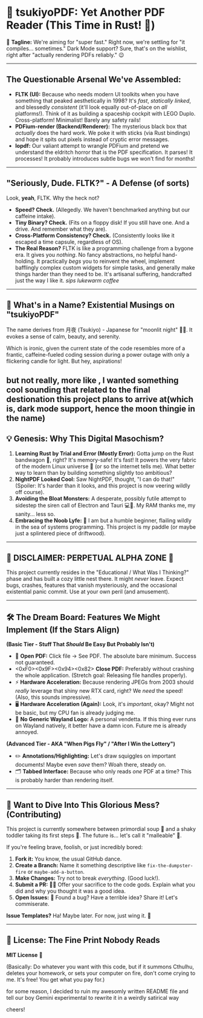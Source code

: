 # 🌙 tsukiyoPDF: Yet Another PDF Reader (This Time in Rust! 🦀)

🚀 **Tagline:** We're aiming for "super fast." Right now, we're settling for "it compiles... sometimes." Dark Mode support? Sure, that's on the wishlist, right after "actually rendering PDFs reliably." 😉

---

## The Questionable Arsenal We've Assembled:

*   **FLTK (UI):** Because who needs modern UI toolkits when you have something that peaked aesthetically in 1998? It's *fast*, *statically linked*, and blessedly *consistent* (it'll look equally out-of-place on *all* platforms!). Think of it as building a spaceship cockpit with LEGO Duplo. Cross-platform! Minimalist! Barely any safety rails!
*   **PDFium-render (Backend/Renderer):** The mysterious black box that *actually* does the hard work. We poke it with sticks (via Rust bindings) and hope it spits out pixels instead of cryptic error messages.
*   **lopdf:** Our valiant attempt to wrangle PDFium and pretend we understand the eldritch horror that is the PDF specification. It parses! It processes! It probably introduces subtle bugs we won't find for months!

---

## "Seriously, Dude. FLTK?" - A Defense (of sorts)

Look, **yeah**, FLTK. Why the heck not?

*   **Speed? Check.** (Allegedly. We haven't benchmarked anything but our caffeine intake).
*   **Tiny Binary? Check.** (Fits on a floppy disk! If you still have one. And a drive. And remember what they are).
*   **Cross-Platform Consistency? Check.** (Consistently looks like it escaped a time capsule, regardless of OS).
*   **The Real Reason?** FLTK is like a programming challenge from a bygone era. It gives you *nothing*. No fancy abstractions, no helpful hand-holding. It practically *begs* you to reinvent the wheel, implement bafflingly complex custom widgets for simple tasks, and generally make things harder than they need to be. It's artisanal suffering, handcrafted just the way I like it. *sips lukewarm coffee*

---

## 🤔 What's in a Name? Existential Musings on "tsukiyoPDF"

The name derives from 月夜 (Tsukiyo) - Japanese for "moonlit night" 🌙✨. It evokes a sense of calm, beauty, and serenity.

Which is ironic, given the current state of the code resembles more of a frantic, caffeine-fueled coding session during a power outage with only a flickering candle for light. But hey, aspirations!

but not really, more like , I wanted something cool sounding that related to the final destionation this project plans to arrive at(which is, dark mode support, hence the moon thingie in the name)
---

## 💡 Genesis: Why This Digital Masochism?

1.  **Learning Rust by Trial and Error (Mostly Error):** Gotta jump on the Rust bandwagon 🦀, right? It's memory-safe! It's fast! It powers the very fabric of the modern Linux universe 🐧 (or so the internet tells me). What better way to learn than by building something slightly too ambitious?
2.  **NightPDF Looked Cool:** Saw NightPDF, thought, "I can do that!" (Spoiler: It's harder than it looks, and this project is now veering wildly off course).
3.  **Avoiding the Bloat Monsters:** A desperate, possibly futile attempt to sidestep the siren call of Electron and Tauri 💻🚫. My RAM thanks me, my sanity... less so.
4.  **Embracing the Noob Lyfe:** 🍼 I am but a humble beginner, flailing wildly in the sea of systems programming. This project is my paddle (or maybe just a splintered piece of driftwood).

---

## 🚨 **DISCLAIMER: PERPETUAL ALPHA ZONE** 🚨

This project currently resides in the "Educational / What Was I Thinking?" phase and has built a cozy little nest there. It might *never* leave. Expect bugs, crashes, features that vanish mysteriously, and the occasional existential panic commit. Use at your own peril (and amusement).

---

## 🛠️ The Dream Board: Features We Might Implement (If the Stars Align)

**(Basic Tier - Stuff That *Should* Be Easy But Probably Isn't)**

*   📂 **Open PDF:** Click file -> See PDF. The absolute bare minimum. Success not guaranteed.
*   <0xF0><0x9F><0x94><0x82> **Close PDF:** Preferably without crashing the whole application. (Stretch goal: Releasing file handles properly).
*   ⚡ **Hardware Acceleration:** Because rendering JPEGs from 2003 should *really* leverage that shiny new RTX card, right? We *need* the speed! (Also, this sounds impressive).
*   🖥️ **Hardware Acceleration (Again):** Look, it's *important*, okay? Might not be basic, but my CPU fan is already judging me.
*   🚫 **No Generic Wayland Logo:** A personal vendetta. If this thing ever runs on Wayland natively, it better have a damn icon. Future me is already annoyed.

**(Advanced Tier - AKA "When Pigs Fly" / "After I Win the Lottery")**

*   ✏️ **Annotations/Highlighting:** Let's draw squiggles on important documents! Maybe even *save* them? Woah there, steady on.
*   🗂️ **Tabbed Interface:** Because who only reads *one* PDF at a time? This is probably harder than rendering itself.

---

## 🤝 Want to Dive Into This Glorious Mess? (Contributing)

This project is currently somewhere between primordial soup 🦠 and a shaky toddler taking its first steps 🐣. The future is... let's call it "malleable" 🔮.

If you're feeling brave, foolish, or just incredibly bored:

1.  **Fork it:** You know, the usual GitHub dance.
2.  **Create a Branch:** Name it something descriptive like `fix-the-dumpster-fire` or `maybe-add-a-button`.
3.  **Make Changes:** Try not to break *everything*. (Good luck!).
4.  **Submit a PR:** 🧑‍💻 Offer your sacrifice to the code gods. Explain what you did and why you thought it was a good idea.
5.  **Open Issues:** 💬 Found a bug? Have a terrible idea? Share it! Let's commiserate.

**Issue Templates?** Ha! Maybe later. For now, just wing it. 🙌

---

## 📜 License: The Fine Print Nobody Reads

**MIT License** 📝

(Basically: Do whatever you want with this code, but if it summons Cthulhu, deletes your homework, or sets your computer on fire, don't come crying to me. It's free! You get what you pay for.)

for some reason, I decided to ruin my awesomly written README file and tell our boy Gemini experimental to rewrite it in a weirdly satirical way

cheers!
